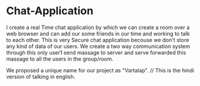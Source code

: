 # Chat-Application

I create a real Time chat application by which we can create a room over a web browser and can add our some friends in our time and working to talk to each other.
This is very Secure chat application becouse we don't store any kind of data of our users. 
We create a two way communication system  through this only user1 send massage to server and serve forwarded this massage to all the users in the group/room.

We proposed a unique name for our project as "Vartalap". // This is the hindi version of talking in english.
